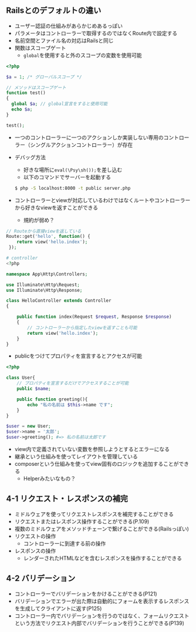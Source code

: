 ## Railsとのデフォルトの違い
- ユーザー認証の仕組みがあらかじめあるっぽい
- パラメータはコントローラーで取得するのではなくRoute内で設定する
- 名前空間とファイル名の対応はRailsと同じ
- 関数はスコープゲート
    - `global`を使用すると外のスコープの変数を使用可能

```php
<?php

$a = 1; /* グローバルスコープ */

// メソッドはスコープゲート
function test()
{
  global $a; // global宣言をすると使用可能
  echo $a;
}

test();
```

- 一つのコントローラーに一つのアクションしか実装しない専用のコントローラー（シングルアクションコントローラー）が存在

- デバッグ方法
    - 好きな場所に`eval(\Psy\sh());`を差し込む
    - 以下のコマンドでサーバーを起動する

    ```sh
    $ php -S localhost:8000 -t public server.php
    ```

- コントローラーとviewが対応しているわけではなくルートやコントローラーから好きなviewを返すことができる
    - 規約が弱め？

```php
// Routeから直接viewを返している
Route::get('hello', function() {
    return view('hello.index');
 });
```

```php
# controller
<?php

namespace App\Http\Controllers;

use Illuminate\Http\Request;
use Illuminate\Http\Response;

class HelloController extends Controller
{

    public function index(Request $request, Response $response)
    {
        // コントローラーから指定したviewを返すことも可能
        return view('hello.index');
    }
}
```

- publicをつけてプロパティを宣言するとアクセスが可能

```php
<?php

class User{
    // プロパティを宣言するだけでアクセスすることが可能
    public $name;

    public function greeting(){
        echo "私の名前は $this->name です";
    }
}

$user = new User;
$user->name = '太郎';
$user->greeting(); #=> 私の名前は太郎です
```

- view内で定義されていない変数を参照しようとするとエラーになる
- 継承という仕組みを使ってレイアウトを管理している
- composerという仕組みを使ってview固有のロジックを追加することができる
    - Helperみたいなもの？


## 4-1 リクエスト・レスポンスの補完
- ミドルウェアを使ってリクエストレスポンスを補完することができる
- リクエストまたはレスポンス操作することができる(P.109)
- 複数のミドルウェアをメソッドチェーンで繋げることができる(Railsっぽい)
- リクエストの操作
    - コントローラーに到達する前の操作
- レスポンスの操作
    - レンダーされたHTMLなどを含むレスポンスを操作することができる


## 4-2 バリデーション
- コントローラーでバリデーションをかけることができる(P121)
- バリデーションでエラーが出た際は自動的にフォームを表示するレスポンスを生成してクライアントに返す(P125)
- コントローラー内でバリデーションを行うのではなく、フォームリクエストという方法でリクエスト内部でバリデーションを行うことができる(P139)

